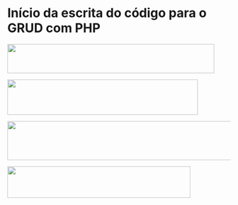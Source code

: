 <!DOCTYPE html>
<html>
<head>
<title>Código incompleto</title>
</head>
<body>
<p><h1> In&iacute;cio da escrita do c&oacute;digo  para o GRUD  com PHP
</h1></p>
<p><a href="http://www.projetos.unijui.edu.br/matematica/participante/adicionar.php" title="adicionar.php"><img src="http://www.projetos.unijui.edu.br/matematica/participante/adicionar.png" width="467" height="66" alt=""/></a></p>
<p><a href="http://www.projetos.unijui.edu.br/matematica/participante/adicionar_controller.php" title="adicionar_controller.php"> <img src="http://www.projetos.unijui.edu.br/matematica/participante/adicionar2.png" width="430" height="80" alt=""/></a></p>
<p><a href="http://www.projetos.unijui.edu.br/matematica/participante/editar.php" title="adicionar.php"><img src="http://www.projetos.unijui.edu.br/matematica/participante/editar.png" width="577" height="88" alt=""/></a></p>
<p><a href="http://www.projetos.unijui.edu.br/matematica/participante/editar_controller.php" title="editar_controller.php"><img src="http://www.projetos.unijui.edu.br/matematica/participante/editar2.png" width="413" height="71" alt=""/></a></p>

</body>
</html>
